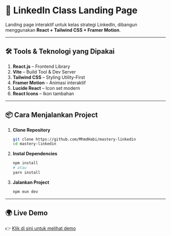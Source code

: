 # 🚀 LinkedIn Class Landing Page

Landing page interaktif untuk kelas strategi LinkedIn, dibangun menggunakan **React + Tailwind CSS + Framer Motion**.

---

## 🛠️ Tools & Teknologi yang Dipakai

1. **React.js** – Frontend Library  
2. **Vite** – Build Tool & Dev Server  
3. **Tailwind CSS** – Styling Utility-First  
4. **Framer Motion** – Animasi interaktif  
5. **Lucide React** – Icon set modern  
6. **React Icons** – Ikon tambahan  

---

## 📦 Cara Menjalankan Project

1. **Clone Repository**
   ```bash
   git clone https://github.com/MhmdHabi/mastery-linkedin
   cd mastery-linkedin
2. **Instal Dependencies**
   ```bash
   npm install
   # atau
   yarn install
3. **Jalankan Project**
   ```bash
   npm eun dev

---

## 🌍 Live Demo

👉 [Klik di sini untuk melihat demo](https://mastery-linkedin.vercel.app/)
